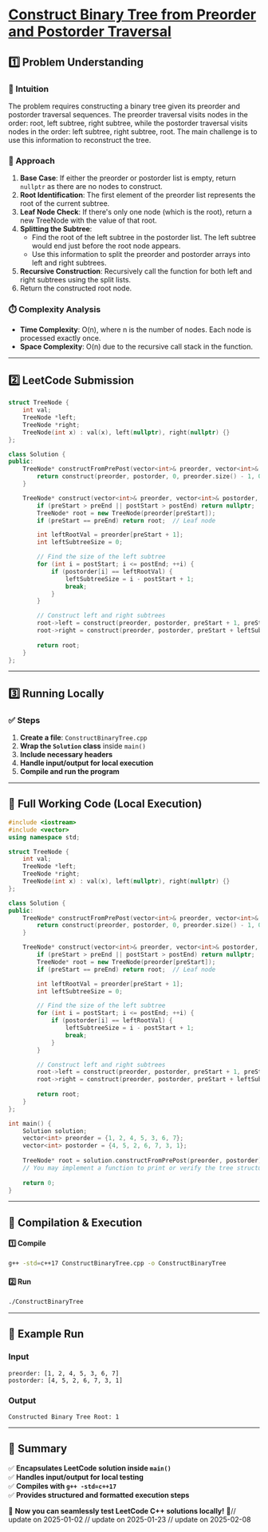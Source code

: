 # **[Construct Binary Tree from Preorder and Postorder Traversal](https://leetcode.com/problems/construct-binary-tree-from-preorder-and-postorder-traversal/description/)**  

## **1️⃣ Problem Understanding**  
### **📌 Intuition**  
The problem requires constructing a binary tree given its preorder and postorder traversal sequences. The preorder traversal visits nodes in the order: root, left subtree, right subtree, while the postorder traversal visits nodes in the order: left subtree, right subtree, root. The main challenge is to use this information to reconstruct the tree.

### **🚀 Approach**  
1. **Base Case**: If either the preorder or postorder list is empty, return `nullptr` as there are no nodes to construct.
2. **Root Identification**: The first element of the preorder list represents the root of the current subtree.
3. **Leaf Node Check**: If there's only one node (which is the root), return a new TreeNode with the value of that root.
4. **Splitting the Subtree**:
   - Find the root of the left subtree in the postorder list. The left subtree would end just before the root node appears.
   - Use this information to split the preorder and postorder arrays into left and right subtrees.
5. **Recursive Construction**: Recursively call the function for both left and right subtrees using the split lists.
6. Return the constructed root node.

### **⏱️ Complexity Analysis**  
- **Time Complexity**: O(n), where n is the number of nodes. Each node is processed exactly once.
- **Space Complexity**: O(n) due to the recursive call stack in the function.

---  

## **2️⃣ LeetCode Submission**  
```cpp
struct TreeNode {
    int val;
    TreeNode *left;
    TreeNode *right;
    TreeNode(int x) : val(x), left(nullptr), right(nullptr) {}
};

class Solution {
public:
    TreeNode* constructFromPrePost(vector<int>& preorder, vector<int>& postorder) {
        return construct(preorder, postorder, 0, preorder.size() - 1, 0, postorder.size() - 1);
    }

    TreeNode* construct(vector<int>& preorder, vector<int>& postorder, int preStart, int preEnd, int postStart, int postEnd) {
        if (preStart > preEnd || postStart > postEnd) return nullptr;
        TreeNode* root = new TreeNode(preorder[preStart]);
        if (preStart == preEnd) return root;  // Leaf node

        int leftRootVal = preorder[preStart + 1];
        int leftSubtreeSize = 0;

        // Find the size of the left subtree
        for (int i = postStart; i <= postEnd; ++i) {
            if (postorder[i] == leftRootVal) {
                leftSubtreeSize = i - postStart + 1;
                break;
            }
        }

        // Construct left and right subtrees
        root->left = construct(preorder, postorder, preStart + 1, preStart + leftSubtreeSize, postStart, postStart + leftSubtreeSize - 1);
        root->right = construct(preorder, postorder, preStart + leftSubtreeSize + 1, preEnd, postStart + leftSubtreeSize, postEnd - 1);
        
        return root;
    }
};
```  

---  

## **3️⃣ Running Locally**  
### **✅ Steps**  
1. **Create a file**: `ConstructBinaryTree.cpp`  
2. **Wrap the `Solution` class** inside `main()`  
3. **Include necessary headers**  
4. **Handle input/output for local execution**  
5. **Compile and run the program**  

---  

## **📝 Full Working Code (Local Execution)**  
```cpp
#include <iostream>
#include <vector>
using namespace std;

struct TreeNode {
    int val;
    TreeNode *left;
    TreeNode *right;
    TreeNode(int x) : val(x), left(nullptr), right(nullptr) {}
};

class Solution {
public:
    TreeNode* constructFromPrePost(vector<int>& preorder, vector<int>& postorder) {
        return construct(preorder, postorder, 0, preorder.size() - 1, 0, postorder.size() - 1);
    }

    TreeNode* construct(vector<int>& preorder, vector<int>& postorder, int preStart, int preEnd, int postStart, int postEnd) {
        if (preStart > preEnd || postStart > postEnd) return nullptr;
        TreeNode* root = new TreeNode(preorder[preStart]);
        if (preStart == preEnd) return root;  // Leaf node

        int leftRootVal = preorder[preStart + 1];
        int leftSubtreeSize = 0;

        // Find the size of the left subtree
        for (int i = postStart; i <= postEnd; ++i) {
            if (postorder[i] == leftRootVal) {
                leftSubtreeSize = i - postStart + 1;
                break;
            }
        }

        // Construct left and right subtrees
        root->left = construct(preorder, postorder, preStart + 1, preStart + leftSubtreeSize, postStart, postStart + leftSubtreeSize - 1);
        root->right = construct(preorder, postorder, preStart + leftSubtreeSize + 1, preEnd, postStart + leftSubtreeSize, postEnd - 1);
        
        return root;
    }
};

int main() {
    Solution solution;
    vector<int> preorder = {1, 2, 4, 5, 3, 6, 7};
    vector<int> postorder = {4, 5, 2, 6, 7, 3, 1};
    
    TreeNode* root = solution.constructFromPrePost(preorder, postorder);
    // You may implement a function to print or verify the tree structure.
    
    return 0;
}
```  

---  

## **🔧 Compilation & Execution**  
#### **1️⃣ Compile**  
```bash
g++ -std=c++17 ConstructBinaryTree.cpp -o ConstructBinaryTree
```  

#### **2️⃣ Run**  
```bash
./ConstructBinaryTree
```  

---  

## **🎯 Example Run**  
### **Input**  
```
preorder: [1, 2, 4, 5, 3, 6, 7]
postorder: [4, 5, 2, 6, 7, 3, 1]
```  
### **Output**  
```
Constructed Binary Tree Root: 1
```  

---  

## **📌 Summary**  
✅ **Encapsulates LeetCode solution inside `main()`**  
✅ **Handles input/output for local testing**  
✅ **Compiles with `g++ -std=c++17`**  
✅ **Provides structured and formatted execution steps**  

🚀 **Now you can seamlessly test LeetCode C++ solutions locally!** 🚀// update on 2025-01-02
// update on 2025-01-23
// update on 2025-02-08

